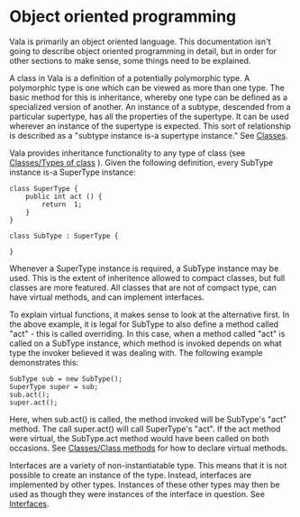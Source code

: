 # Object oriented programming

Vala is primarily an object oriented language. This documentation isn't going to describe object oriented programming in detail, but in order for other sections to make sense, some things need to be explained.

A class in Vala is a definition of a potentially polymorphic type. A polymorphic type is one which can be viewed as more than one type. The basic method for this is inheritance, whereby one type can be defined as a specialized version of another. An instance of a subtype, descended from a particular supertype, has all the properties of the supertype. It can be used wherever an instance of the supertype is expected. This sort of relationship is described as a "subtype instance is-a supertype instance." See [Classes](classes.md).

Vala provides inheritance functionality to any type of class (see [Classes/Types of class](types-of-class.md) ). Given the following definition, every SubType instance is-a SuperType instance:

```vala
class SuperType {
	public int act () {
		return  1;
	}
}

class SubType : SuperType {

}  
```
Whenever a SuperType instance is required, a SubType instance may be used. This is the extent of inheritence allowed to compact classes, but full classes are more featured. All classes that are not of compact type, can have virtual methods, and can implement interfaces.

To explain virtual functions, it makes sense to look at the alternative first. In the above example, it is legal for SubType to also define a method called "act" - this is called overriding. In this case, when a method called "act" is called on a SubType instance, which method is invoked depends on what type the invoker believed it was dealing with. The following example demonstrates this:

```vala
SubType sub = new SubType();
SuperType super = sub;
sub.act();
super.act(); 
```

Here, when sub.act() is called, the method invoked will be SubType's "act" method. The call super.act() will call SuperType's "act". If the act method were virtual, the SubType.act method would have been called on both occasions. See [Classes/Class methods](class-methods.md) for how to declare virtual methods.

Interfaces are a variety of non-instantiatable type. This means that it is not possible to create an instance of the type. Instead, interfaces are implemented by other types. Instances of these other types may then be used as though they were instances of the interface in question. See [Interfaces](interfaces.md).

